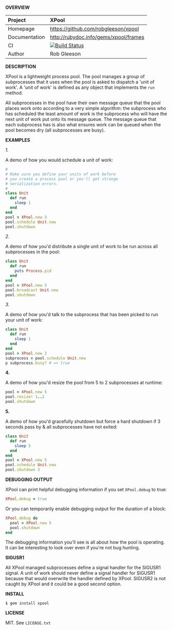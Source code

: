 __OVERVIEW__

| Project         | XPool
|:----------------|:--------------------------------------------------
| Homepage        | https://github.com/robgleeson/xpool
| Documentation   | http://rubydoc.info/gems/xpool/frames 
| CI              | [![Build Status](https://travis-ci.org/robgleeson/xpool.png)](https://travis-ci.org/robgleeson/XPool)
| Author          | Rob Gleeson             


__DESCRIPTION__

XPool is a lightweight process pool. The pool manages a group of subprocesses
that it uses when the pool is asked to dispatch a 'unit of work'. A 
'unit of work' is defined as any object that implements the `run` method.

All subprocesses in the pool have their own message queue that the pool places
work onto according to a very simple algorithm: the subprocess who has scheduled
the least amount of work is the subprocess who will have the next unit of work 
put onto its message queue. The message queue that each subprocess has is also 
what ensures work can be queued when the pool becomes dry (all subprocesses are
busy).



__EXAMPLES__

_1._

A demo of how you would schedule a unit of work: 

```ruby
#
# Make sure you define your units of work before
# you create a process pool or you'll get strange
# serialization errors.
#
class Unit
  def run
    sleep 1
  end
end
pool = XPool.new 3
pool.schedule Unit.new
pool.shutdown
```

_2._

A demo of how you'd distribute a single unit of work to be run across all 
subprocesses in the pool:

```ruby
class Unit
  def run
    puts Process.pid
  end
end
pool = XPool.new 5
pool.broadcast Unit.new
pool.shutdown
```

_3._


A demo of how you'd talk to the subprocess that has been picked to run 
your unit of work:

```ruby
class Unit
  def run
    sleep 1
  end
end
pool = XPool.new 2
subprocess = pool.schedule Unit.new 
p subprocess.busy? # => true
```

__4.__

A demo of how you'd resize the pool from 5 to 2 subprocesses at runtime:

```ruby
pool = XPool.new 5
pool.resize! 1..2
pool.shutdown
```

__5.__

A demo of how you'd gracefully shutdown but force a hard shutdown if 3 seconds
pass by & all subprocesses have not exited:

```ruby
class Unit
  def run
    sleep 5
  end
end
pool = XPool.new 5
pool.schedule Unit.new
pool.shutdown 3
```

__DEBUGGING OUTPUT__

XPool can print helpful debugging information if you set `XPool.debug` 
to true:

```ruby
XPool.debug = true
```

Or you can temporarily enable debugging output for the duration of a block:

```ruby
XPool.debug do 
  pool = XPool.new 5
  pool.shutdown
end
```

The debugging information you'll see is all about how the pool is operating. 
It can be interesting to look over even if you're not bug hunting.

__SIGUSR1__

All XPool managed subprocesses define a signal handler for the SIGUSR1 signal.
A unit of work should never define a signal handler for SIGUSR1 because that 
would overwrite the handler defined by XPool. SIGUSR2 is not caught by XPool
and it could be a good second option.


__INSTALL__

    $ gem install xpool

__LICENSE__

MIT. See `LICENSE.txt` 
